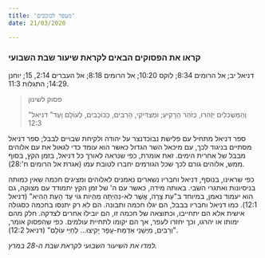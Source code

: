 ```yaml
---
title: 'מעפר לכוכבים'
date: 21/03/2020

---
```


### קראו את הפסוקים הבאים לקראת שיעור שבת השבועי
דניאל יב; אל הרומים 8:34; לוקס 10:20; אל הרומים 8:18; אל העברים 2:14, 15; יוחנן 14:29; התגלות 11:3.

> <p>פסוק לשינון</p>
> "וְהַמַּשְׂכִּלִים יַזְהִרוּ, כְּזֹהַר הָרָקִיעַ; וּמַצְדִּיקֵי, הָרַבִּים, כַּכּוֹכָבִים, לְעוֹלָם וָעֶד" דניאל 12:3

ספר דניאל מתחיל עם פלישת נבוכדנצר על יהודה ולקיחת שבויים לבבל; ספר דניאל מסתיים בניגוד לכך, עם מיכאל השר הגדול כאשר הוא עומד כדי לגאול את עם אלוהים מבבל של אחרית הימים. זאת אומרת, כפי שנראה לאורך כל דניאל, בזמן הקץ, בסוף ממש, אלוהים גורם לכך שכל הגורמים יחברו לטובת עמו (אגרת אל הרומים ח':28).

כפי שראינו, בנוסף, דניאל וחבריו נשארים נאמנים לאלוהים ומציגים חכמה שאין כמותה בניסיונות ואתגרי השבי. באותה מידה, כאשר עם ה' של זמן הקץ יתמודד עם מצוקה, גם הוא יעמוד נאמן, במיוחד ב"עֵת צָרָה, אֲשֶׁר לֹא-נִהְיְתָה מִהְיוֹת גּוֹי עַד הָעֵת הַהִיא" (דניאל 12:1). כמו דניאל וחבריו בבבל, הם יגלו חכמה ותבונה. הם לא רק יתנסו בחכמה כסגולה אישית אלא הם יתחייבו, וכתוצאה של חכמה זו, הם יובילו אחרים לצדקה. חלק מהם ימותו או יהרגו, וכך יחזרו לעפר, אך הם יקומו לתחיית עולמים. כפי שהפסוק אומר, "וְרַבִּים, מִיְּשֵׁנֵי אַדְמַת-עָפָר יָקִיצוּ... לְחַיֵּי עוֹלָם" (דניאל 12:2).

_למדו את השיעור השבועי לקראת שבת ה-28 במרץ._